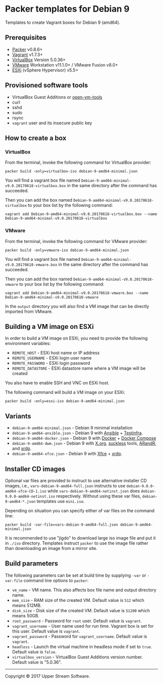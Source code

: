 # Packer templates for Debian 9

Templates to create Vagrant boxes for Debian 9 (amd64).


## Prerequisites

* [Packer][] v0.8.6+
* [Vagrant][] v1.7.3+
* [VirtualBox][] Version 5.0.36+
* [VMware][] Workstation v11.1.0+ / VMware Fusion v8.0+
* [ESXi][] (vSphere Hypervisor) v5.5+

[ESXi]: http://www.vmware.com/products/vsphere-hypervisor
        "Free VMware vSphere Hypervisor, Free Virtualization (ESXi)"
[Packer]: https://www.packer.io/ "Packer by HashiCorp"
[Vagrant]: https://www.vagrantup.com/ "Vagrant"
[VirtualBox]: https://www.virtualbox.org/ "Oracle VM VirtualBox"
[VMware]: http://www.vmware.com/ "VMware Virtualization for Desktop &amp; Server, Application, Public &amp; Hybrid Clouds"


## Provisioned software tools

* VirtualBox Guest Additions or [open-vm-tools][]
* curl
* sshd
* sudo
* rsync
* `vagrant` user and its insecure public key

[open-vm-tools]: https://github.com/vmware/open-vm-tools "Official repository of VMware open-vm-tools project"


## How to create a box

### VirtualBox

From the terminal, invoke the following command for VirtualBox provider:

    packer build -only=virtualbox-iso debian-9-amd64-minimal.json

You will find a vagrant box file named `Debian-9-amd64-minimal-v9.0.20170618-virtualbox.box`
in the same directory after the command has succeeded.

Then you can add the box named `Debian-9-amd64-minimal-v9.0.20170618-virtualbox` to your box list
by the following command:

    vagrant add Debian-9-amd64-minimal-v9.0.20170618-virtualbox.box --name Debian-9-amd64-minimal-v9.0.20170618-virtualbox

### VMware

From the terminal, invoke the following command for VMware provider:

    packer build -only=vmware-iso debian-9-amd64-minimal.json

You will find a vagrant box file named `Debian-9-amd64-minimal-v9.0.20170618-vmware.box`
in the same directory after the command has succeeded.

Then you can add the box named `Debian-9-amd64-minimal-v9.0.20170618-vmware` to your box list
by the following command:

    vagrant add Debian-9-amd64-minimal-v9.0.20170618-vmware.box --name Debian-9-amd64-minimal-v9.0.20170618-vmware

In the `output` directory you will also find a VM image that can be directly imported from VMware.


## Building a VM image on ESXi

In order to build a VM image on ESXi, you need to provide the following environment variables:

* `REMOTE_HOST` - ESXi host name or IP address
* `REMOTE_USERNAME` - ESXi login user name
* `REMOTE_PASSWORD` - ESXi login password
* `REMOTE_DATASTORE` - ESXi datastore name where a VM image will be created

You also have to enable SSH and VNC on ESXi host.

The following command will build a VM image on your ESXi:

    packer build -only=esxi-iso debian-9-amd64-minimal.json


## Variants

* `debian-9-amd64-minimal.json` - Debian 9 minimal installation
* `debian-9-amd64-ansible.json` - Debian 9 with [Ansible][] + [Testinfra][].
* `debian-9-amd64-docker.json` - Debian 9 with [Docker][] + [Docker Compose][]
* `debian-9-amd64-dwm.json` - Debian 9 with [X.org][], [suckless][] tools, [ARandR][], and [xrdp][].
* `debian-9-amd64-xfce.json` - Debian 9 with [Xfce][] + [xrdp][].

[Ansible]: https://www.ansible.com/ "Ansible is Simple IT Automation"
[ARandR]: https://christian.amsuess.com/tools/arandr/ "ARandR: Another XRandR GUI"
[Docker]: https://www.docker.com/ "Docker - Build, Ship and Run Any App, Anywhere"
[Docker Compose]: https://docs.docker.com/compose/ "Docker Compose"
[SLiM]: https://sourceforge.net/projects/slim.berlios/ "SLiM download | SourceForge.net"
[suckless]: http://suckless.org/ "suckless.org software that sucks less"
[Testinfra]: https://testinfra.readthedocs.io/en/latest/ "Testinfra test your infrastructure &mdash; testinfra 1.5.5 documentation"
[X.org]: https://www.x.org/wiki/ "X.Org"
[Xfce]: http://www.xfce.org/ "Xfce Desktop Environment"
[xrdp]: http://www.xrdp.org/ "xrdp"


## Installer CD images

Optional var files are provided to instruct to use alternative installer CD images, i.e.,
`vars-debian-9-amd64-full.json` instructs to use `debian-9.0.0-amd64-xfce-CD-1.iso` while
`vars-debian-9-amd64-netinst.json` does `debian-9.0.0-amd64-netinst.iso` respectively.
Without using these var files, `debian-9-amd64-*.json` templates use `mini.iso`.

Depending on situation you can specify either of var files on the command line:

    packer build -var-file=vars-debian-9-amd64-full.json debian-9-amd64-minimal.json

It is recommended to use "jigdo" to download large iso image file and put it in `./iso` directory.  Templates
instruct `packer` to use the image file rather than downloading an image from a mirror site.


## Build parameters

The following parameters can be set at build time by supplying `-var` or `-var-file` command line options to `packer`:

* `vm_name` - VM name.  This also affects box file name and output directory name.
* `mem_size` - RAM size of the created VM.  Default value is `512` which means 512MB.
* `disk_size` - Disk size of the created VM.  Default value is `51200` which means 50GB.
* `root_password` - Password for `root` user.  Default value is `vagrant`.
* `vagrant_username` - User name used for run time.  Vagrant box is set for this user.  Default value is `vagrant`.
* `vagrant_password` - Password for `vagrant_username`.  Default value is `vagrant`.
* `headless` - Launch the virtual machine in headless mode if set to `true`.  Default value is `false`.
* `virtualbox_version` - VirtualBox Guest Additions version number.  Default value is "5.0.36".


- - -

Copyright &copy; 2017 Upper Stream Software.

